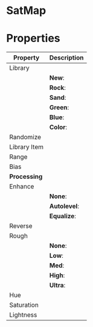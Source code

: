 # SatMap


# Properties


| Property | Description| 
| -------- | -----------|
| Library |  |
| | **New**: <desc> |
| | **Rock**: <desc> |
| | **Sand**: <desc> |
| | **Green**: <desc> |
| | **Blue**: <desc> |
| | **Color**: <desc> |
| Randomize |  |
| Library Item |  |
| Range |  |
| Bias |  |
| **Processing** |  |
| Enhance |  |
| | **None**: <desc> |
| | **Autolevel**: <desc> |
| | **Equalize**: <desc> |
| Reverse |  |
| Rough |  |
| | **None**: <desc> |
| | **Low**: <desc> |
| | **Med**: <desc> |
| | **High**: <desc> |
| | **Ultra**: <desc> |
| Hue |  |
| Saturation |  |
| Lightness |  |





